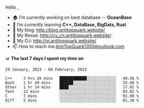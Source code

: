
Hello , 

- 🏠 I’m currently working on best database -- **OceanBase**
- 🌱 I’m currently learning **C++, DataBase, BigData, Rust**
- 🔭 My blog:   http://blog.antitopquark.website/ 
- 👦 My Resue:  http://cv_cn.antitopquark.website/
- 🚉 My OJ:     http://oj.antitopquark.website/
- 📫 How to reach me:AntiTopQuark1350@outlook.com


📊 **The last 7 days I spent my time on** 

<!--START_SECTION:waka-->
```text
29 January, 2023 - 04 February, 2023

C++     3 hrs 26 mins   ████████████░░░░░░░░░░░░░   49.56 % 
Bash    1 hr 49 mins    ██████░░░░░░░░░░░░░░░░░░░   26.40 % 
Other   1 hr 14 mins    ████░░░░░░░░░░░░░░░░░░░░░   17.92 % 
Text    12 mins         ░░░░░░░░░░░░░░░░░░░░░░░░░   03.02 % 
C       7 mins          ░░░░░░░░░░░░░░░░░░░░░░░░░   01.90 % 
Diff    5 mins          ░░░░░░░░░░░░░░░░░░░░░░░░░   01.20 %
```
<!--END_SECTION:waka-->


